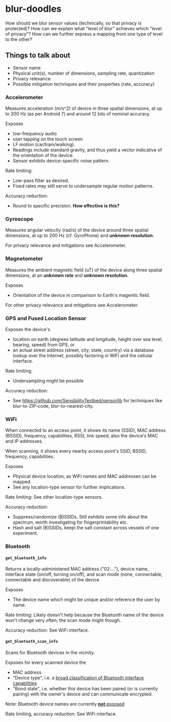 # blur-doodles

How should we blur sensor values (technically, so that privacy is
protected)? How can we explain what "level of blur" achieves which
"level of privacy"? How can we further express a mapping from one
type of level to the other?

## Things to talk about
* Sensor name
* Physical unit(s), number of dimensions, sampling rate, quantization
* Privacy relevance
* Possible mitigation techniques and their properties (rate, accuracy)


### Accelerometer
Measures acceleration (m/s^2) of device in three spatial dimensions, at up to 200 Hz
(as per Android 7) and around 12 bits of nominal accuracy.

Exposes
* low-frequency audio
* user tapping on the touch screen
* LF motion (car/train/walking).
* Readings include standard gravity, and thus yield a vector indicative
  of the orientation of the device.
* Sensor exhibits device-specific noise pattern.

Rate limiting:
* Low-pass filter as desired.
* Fixed rates may still serve to undersample regular motion patterns.

Accuracy reduction:
* Round to specific precision. **How effective is this?**



### Gyroscope

Measures angular velocity (rad/s) of the device around three spatial
dimensions, at up to 200 Hz (cf. GyroPhone) and **unknown resolution**.

For privacy relevance and mitigations see Accelerometer.



### Magnetometer

Measures the ambient magnetic field (uT) of the device along three spatial
dimensions, at an **unknown rate** and **unknown resolution**.

Exposes
* Orientation of the device in comparison to Earth's magentic field.

For other privacy relevance and mitigations see Accelerometer.



### GPS and Fused Location Sensor

Exposes the device's
* location on earth (degrees latitude and longitude,
  height over sea level, bearing, speed) from GPS, or
* an actual street address (street, city, state, country) via
  a database lookup over the Internet, possibly factoring in WiFi
  and the cellular interface.

Rate limiting:
* Undersampling might be possible

Accuracy reduction:
* See https://github.com/SensibilityTestbed/sensorlib for
  techniques like blur-to-ZIP-code, blur-to-nearest-city.



### WiFi

When connected to an access point, it shows its name (SSID),
MAC address (BSSID), frequency, capabilities, RSSI, link speed;
also the device's MAC and IP addresses.

When scanning, it shows every nearby access point's SSID, BSSID,
frequency, capabilities.

Exposes
* Physical device location, as WiFi names and MAC addresses can be mapped.
* See any location-type sensor for further implications.

Rate limiting: See other location-type sensors.

Accuracy reduction:
* Suppress/randomize (B)SSIDs. Still exhibits some info about the spectrum,
  worth investigating for fingerprintability etc.
* Hash and salt (B)SSIDs, keepi the salt constant across vessels
  of one experiment.



### Bluetooth

#### `get_bluetooth_info`

Returns a locally-administered MAC address
("02:..."), device name, interface state (on/off, turning on/off),
and scan mode (none, connectable, connectable and discoverable) of
the device.

Exposes
* The device name which might be unique and/or reference the user by name.

Rate limiting: Likely doesn't help because the Bluetooth name of the
device won't change very often; the scan mode might though.

Accuracy reduction: See WiFi interface.



#### `get_bluetooth_scan_info`

Scans for Bluetooth devices in the vicinity.

Exposes for every scanned device the
* MAC address
* "Device type", i.e. a [broad classification of Bluetooth interface capabilities](https://developer.android.com/reference/android/bluetooth/BluetoothDevice.html#DEVICE_TYPE_CLASSIC)
* "Bond state", i.e. whether this device has been paired (or is currently
  pairing) with the owner's device and can communicate encrypted.

Note: Bluetooth device names are currently [**not** exposed](https://github.com/aaaaalbert/sensibility-testbed/commit/68f0b5b6e708903bbfb728a61d7da082fc526898#diff-33ae59376f054824ee6480e4b9dcc0e9R661)

Rate limiting, accuracy reduction: See WiFi interface.
